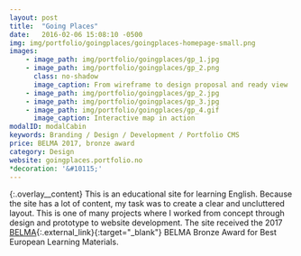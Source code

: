 ```yaml
---
layout: post
title:  "Going Places"
date:   2016-02-06 15:08:10 -0500
img: img/portfolio/goingplaces/goingplaces-homepage-small.png
images: 
    - image_path: img/portfolio/goingplaces/gp_1.jpg
    - image_path: img/portfolio/goingplaces/gp_2.png
      class: no-shadow
      image_caption: From wireframe to design proposal and ready view
    - image_path: img/portfolio/goingplaces/gp_2.jpg
    - image_path: img/portfolio/goingplaces/gp_3.jpg
    - image_path: img/portfolio/goingplaces/gp_4.gif
      image_caption: Interactive map in action
modalID: modalCabin
keywords: Branding / Design / Development / Portfolio CMS
price: BELMA 2017, bronze award
category: Design
website: goingplaces.portfolio.no
*decoration: '&#10115;'
---
```

{:.overlay__content}
This is an educational site for learning English. Because the site has a lot of content, my task was to create a clear and uncluttered layout. This is one of many projects where I worked from concept through design and prototype to website development. The site received the 2017 
[BELMA](https://www.belma-award.eu/index.php?id=36677c318c58159d90600014fc256711){:.external_link}{:target="_blank"} BELMA Bronze Award for Best European Learning Materials.

<!--
Strona edukacyjna do nauki języka angielskiego. Ponieważ na stronie jest bardzo dużo zawartości, moim zadaniem było stworzenie przejrzystego layoutu. To jeden z wielu projektów, przy którym pracowałem od koncepcji przez design aż do zakodowania strony.
-->